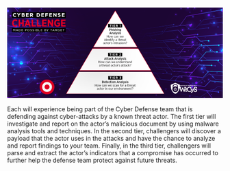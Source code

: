 ![banner](https://github.com/joaconstrictor/Cyber-Defense/blob/main/Cyber-Defense-Challenge-Pyramid-1-large-1-980x410.png)

Each will experience being part of the Cyber Defense team that is defending against cyber-attacks by a known threat actor. The first tier will investigate and report on the actor’s malicious document by using malware analysis tools and techniques. In the second tier, challengers will discover a payload that the actor uses in the attacks and have the chance to analyze and report findings to your team. Finally, in the third tier, challengers will parse and extract the actor’s indicators that a compromise has occurred to further help the defense team protect against future threats.

